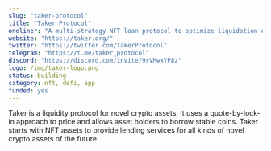 ```yaml
---
slug: "taker-protocol"
title: "Taker Protocol"
oneliner: "A multi-strategy NFT loan protocol to optimize liquidation on NFT assets across chains."
website: "https://taker.org/"
twitter: "https://twitter.com/TakerProtocol"
telegram: "https://t.me/taker_protocol"
discord: "https://discord.com/invite/9rVMwxYP8z"
logo: /img/taker-logo.png
status: building
category: nft, defi, app
funded: yes
---
```


Taker is a liquidity protocol for novel crypto assets. It uses a quote-by-lock-in approach to price and allows asset holders to borrow stable coins. Taker starts with NFT assets to provide lending services for all kinds of novel crypto assets of the future.
